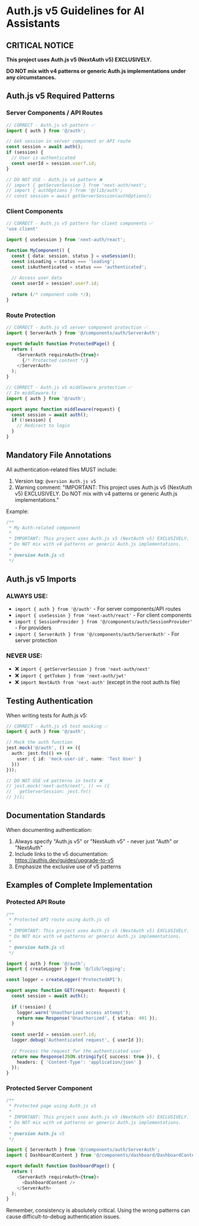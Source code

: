 # Auth.js v5 Guidelines for AI Assistants

## CRITICAL NOTICE

**This project uses Auth.js v5 (NextAuth v5) EXCLUSIVELY.**

**DO NOT mix with v4 patterns or generic Auth.js implementations under any circumstances.**

## Auth.js v5 Required Patterns

### Server Components / API Routes

```typescript
// CORRECT - Auth.js v5 pattern ✅
import { auth } from '@/auth';

// Get session in server component or API route
const session = await auth();
if (session) {
  // User is authenticated
  const userId = session.user?.id;
}

// DO NOT USE - Auth.js v4 pattern ❌
// import { getServerSession } from 'next-auth/next';
// import { authOptions } from '@/lib/auth';
// const session = await getServerSession(authOptions);
```

### Client Components

```typescript
// CORRECT - Auth.js v5 pattern for client components ✅
'use client'

import { useSession } from 'next-auth/react';

function MyComponent() {
  const { data: session, status } = useSession();
  const isLoading = status === 'loading';
  const isAuthenticated = status === 'authenticated';
  
  // Access user data
  const userId = session?.user?.id;
  
  return (/* component code */);
}
```

### Route Protection

```typescript
// CORRECT - Auth.js v5 server component protection ✅
import { ServerAuth } from '@/components/auth/ServerAuth';

export default function ProtectedPage() {
  return (
    <ServerAuth requireAuth={true}>
      {/* Protected content */}
    </ServerAuth>
  );
}

// CORRECT - Auth.js v5 middleware protection ✅
// In middleware.ts
import { auth } from '@/auth';

export async function middleware(request) {
  const session = await auth();
  if (!session) {
    // Redirect to login
  }
}
```

## Mandatory File Annotations

All authentication-related files MUST include:

1. Version tag: `@version Auth.js v5`
2. Warning comment: "IMPORTANT: This project uses Auth.js v5 (NextAuth v5) EXCLUSIVELY. Do NOT mix with v4 patterns or generic Auth.js implementations."

Example:

```typescript
/**
 * My Auth-related component
 * 
 * IMPORTANT: This project uses Auth.js v5 (NextAuth v5) EXCLUSIVELY.
 * Do NOT mix with v4 patterns or generic Auth.js implementations.
 *
 * @version Auth.js v5
 */
```

## Auth.js v5 Imports

### ALWAYS USE:
- `import { auth } from '@/auth'` - For server components/API routes
- `import { useSession } from 'next-auth/react'` - For client components
- `import { SessionProvider } from '@/components/auth/SessionProvider'` - For providers
- `import { ServerAuth } from '@/components/auth/ServerAuth'` - For server protection

### NEVER USE:
- ❌ `import { getServerSession } from 'next-auth/next'`
- ❌ `import { getToken } from 'next-auth/jwt'`
- ❌ `import NextAuth from 'next-auth'` (except in the root auth.ts file)

## Testing Authentication

When writing tests for Auth.js v5:

```typescript
// CORRECT - Auth.js v5 test mocking ✅
import { auth } from '@/auth';

// Mock the auth function
jest.mock('@/auth', () => ({
  auth: jest.fn(() => ({
    user: { id: 'mock-user-id', name: 'Test User' }
  }))
}));

// DO NOT USE v4 patterns in tests ❌
// jest.mock('next-auth/next', () => ({
//   getServerSession: jest.fn()
// }));
```

## Documentation Standards

When documenting authentication:

1. Always specify "Auth.js v5" or "NextAuth v5" - never just "Auth" or "NextAuth"
2. Include links to the v5 documentation: https://authjs.dev/guides/upgrade-to-v5
3. Emphasize the exclusive use of v5 patterns

## Examples of Complete Implementation

### Protected API Route

```typescript
/**
 * Protected API route using Auth.js v5
 * 
 * IMPORTANT: This project uses Auth.js v5 (NextAuth v5) EXCLUSIVELY.
 * Do NOT mix with v4 patterns or generic Auth.js implementations.
 *
 * @version Auth.js v5
 */

import { auth } from '@/auth';
import { createLogger } from '@/lib/logging';

const logger = createLogger('ProtectedAPI');

export async function GET(request: Request) {
  const session = await auth();
  
  if (!session) {
    logger.warn('Unauthorized access attempt');
    return new Response('Unauthorized', { status: 401 });
  }
  
  const userId = session.user?.id;
  logger.debug('Authenticated request', { userId });
  
  // Process the request for the authenticated user
  return new Response(JSON.stringify({ success: true }), {
    headers: { 'Content-Type': 'application/json' }
  });
}
```

### Protected Server Component

```typescript
/**
 * Protected page using Auth.js v5
 * 
 * IMPORTANT: This project uses Auth.js v5 (NextAuth v5) EXCLUSIVELY.
 * Do NOT mix with v4 patterns or generic Auth.js implementations.
 *
 * @version Auth.js v5
 */

import { ServerAuth } from '@/components/auth/ServerAuth';
import { DashboardContent } from '@/components/dashboard/DashboardContent';

export default function DashboardPage() {
  return (
    <ServerAuth requireAuth={true}>
      <DashboardContent />
    </ServerAuth>
  );
}
```

Remember, consistency is absolutely critical. Using the wrong patterns can cause difficult-to-debug authentication issues. 